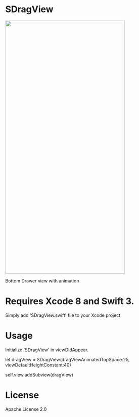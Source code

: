 # SDragView

<img src="https://appetize.io/embed/56ydg7ab5vppw2kzff9p4y2bvw?device=iphone5s&scale=100&autoplay=false&orientation=portrait&deviceColor=black" width="378px" height="800px" frameborder="0" scrolling="no"/>

Bottom Drawer view with animation

# Requires Xcode 8 and Swift 3.
Simply add 'SDragView.swift' file to your Xcode project.

# Usage

Initialize 'SDragView' in viewDidAppear.

let dragView = SDragView(dragViewAnimatedTopSpace:25, viewDefaultHeightConstant:40) 

self.view.addSubview(dragView)


# License
Apache License 2.0
